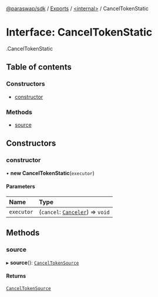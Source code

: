 [@paraswap/sdk](../README.md) / [Exports](../modules.md) / [<internal\>](../modules/internal_.md) / CancelTokenStatic

# Interface: CancelTokenStatic

[<internal>](../modules/internal_.md).CancelTokenStatic

## Table of contents

### Constructors

- [constructor](internal_.CancelTokenStatic.md#constructor)

### Methods

- [source](internal_.CancelTokenStatic.md#source)

## Constructors

### constructor

• **new CancelTokenStatic**(`executor`)

#### Parameters

| Name | Type |
| :------ | :------ |
| `executor` | (`cancel`: [`Canceler`](internal_.Canceler.md)) => `void` |

## Methods

### source

▸ **source**(): [`CancelTokenSource`](internal_.CancelTokenSource.md)

#### Returns

[`CancelTokenSource`](internal_.CancelTokenSource.md)
